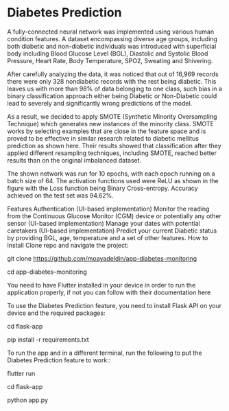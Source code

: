 # Diabetes Prediction

A fully-connected neural network was implemented using various human condition features. A dataset encompassing diverse age groups, including both diabetic and non-diabetic individuals was introduced with superficial body including Blood Glucose Level (BGL), Diastolic and Systolic Blood Pressure, Heart Rate, Body Temperature, SPO2, Sweating and Shivering.

After carefully analyzing the data, it was noticed that out of 16,969 records there were only 328 nondiabetic records with the rest being diabetic. This leaves us with more than 98% of data belonging to one class, such bias in a binary classification approach either being Diabetic or Non-Diabetic could lead to severely and significantly wrong predictions of the model.

As a result, we decided to apply SMOTE (Synthetic Minority Oversampling Technique) which generates new instances of the minority class. SMOTE works by selecting examples that are close in the feature space and is proved to be effective in similar research related to diabetic mellitus prediction as shown here. Their results showed that classification after they applied different resampling techniques, including SMOTE, reached better results than on the original imbalanced dataset.

The shown network was run for 10 epochs, with each epoch running on a batch size of 64. The activation functions used were ReLU as shown in the figure with the Loss function being Binary Cross-entropy. Accuracy achieved on the test set was 94.62%.

Features
Authentication (UI-based implementation)
Monitor the reading from the Continuous Glucose Monitor (CGM) device or potentially any other sensor (UI-based implementation)
Manage your dates with potential caretakers (UI-based implementation)
Predict your current Diabetic status by providing BGL, age, temperature and a set of other features.
How to Install
Clone repo and navigate the project:

git clone https://github.com/moayadeldin/app-diabetes-monitoring

cd app-diabetes-monitoring

You need to have Flutter installed in your device in order to run the application properly, if not you can follow with their documentation here

To use the Diabetes Prediction feature, you need to install Flask API on your device and the required packages:

cd flask-app

pip install -r requirements.txt

To run the app and in a different terminal, run the following to put the Diabetes Prediction feature to work::

flutter run

cd flask-app

python app.py
